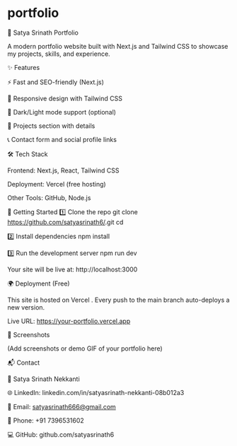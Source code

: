 # portfolio
🚀 Satya Srinath Portfolio

A modern portfolio website built with Next.js
 and Tailwind CSS
 to showcase my projects, skills, and experience.

✨ Features

⚡ Fast and SEO-friendly (Next.js)

🎨 Responsive design with Tailwind CSS

🌙 Dark/Light mode support (optional)

📂 Projects section with details

📞 Contact form and social profile links

🛠️ Tech Stack

Frontend: Next.js, React, Tailwind CSS

Deployment: Vercel (free hosting)

Other Tools: GitHub, Node.js

🚀 Getting Started
1️⃣ Clone the repo
git clone https://github.com/satyasrinath6/<repo-name>.git
cd <repo-name>

2️⃣ Install dependencies
npm install

3️⃣ Run the development server
npm run dev


Your site will be live at: http://localhost:3000

🌍 Deployment (Free)

This site is hosted on Vercel
.
Every push to the main branch auto-deploys a new version.

Live URL: https://your-portfolio.vercel.app

📸 Screenshots

(Add screenshots or demo GIF of your portfolio here)

📬 Contact

👤 Satya Srinath Nekkanti

🌐 LinkedIn: linkedin.com/in/satyasrinath-nekkanti-08b012a3

📧 Email: satyasrinath666@gmail.com

📱 Phone: +91 7396531602

💻 GitHub: github.com/satyasrinath6
